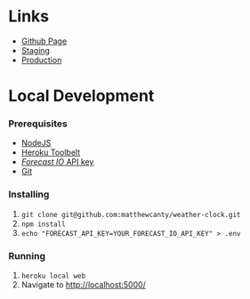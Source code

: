 # Links
* [Github Page](http://matthewcanty.github.io/weather-clock)
* [Staging](https://analog-weather-clock-staging.herokuapp.com/)
* [Production](http://weatherclock.matthewcanty.co.uk/)

# Local Development
### Prerequisites
* [NodeJS](https://nodejs.org/en/)
* [Heroku Toolbelt](https://toolbelt.heroku.com/)
* [_Forecast IO_ API key](https://developer.forecast.io/)
* [Git](https://git-scm.com/)

### Installing
1. `git clone git@github.com:matthewcanty/weather-clock.git`
2. `npm install`
3. `echo "FORECAST_API_KEY=YOUR_FORECAST_IO_API_KEY" > .env`

### Running
1. `heroku local web`
2. Navigate to [http://localhost:5000/](http://localhost:5000/)